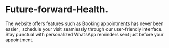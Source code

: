 # Future-forward-Health.
The website offers features such as Booking appointments has never been easier , schedule your visit seamlessly through our user-friendly interface. Stay punctual with personalized WhatsApp reminders sent just before your appointment. 
